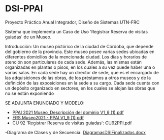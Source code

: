 # DSI-PPAI
Proyecto Práctico Anual Integrador, Diseño de Sistemas UTN-FRC

Sistema que implementa un Caso de Uso 'Registrar Reserva de visitas guiadas' de un Museo.

Introducción:
Un museo pictórico de la ciudad de Córdoba, que depende del gobierno de la provincia. Este museo posee varias 
sedes ubicadas en diferentes domicilios de la mencionada ciudad. Los días y horarios de atención son particulares de 
cada sede. Además, las mismas están organizadas en plantas o pisos, en los cuales a su vez puede haber una o varias 
salas. En cada sede hay un director de sede, que es el encargado de las adquisiciones de las obras, de los préstamos a 
otros museos y de la definición de las exposiciones en la sede a su cargo. Cada sede cuenta con un depósito 
organizado en sectores, en los cuales se alojan las obras que no se están exponiendo

SE ADJUNTA ENUNCIADO Y MODELO:
- [PPAI 2021 Museo_Descripción del dominio V1_6 (1).pdf](https://github.com/valentinogiardino/DSI---PPAI/files/8931464/PPAI.2021.Museo_Descripcion.del.dominio.V1_6.1.pdf)
- [ERS Museo2021 - PPAI V1_9 (1).pdf](https://github.com/valentinogiardino/DSI---PPAI/files/8931463/ERS.Museo2021.-.PPAI.V1_9.1.pdf)
- CU 92 'Registrar Reserva de visitas guiadas': [CU92PPI.pdf](https://github.com/valentinogiardino/DSI---PPAI/files/8931481/CU92PPI.pdf)


-Diagrama de Clases y de Secuencia: [DiagramasDSIFinalizados.docx](https://github.com/valentinogiardino/DSI---PPAI/files/8931496/DiagramasDSIFinalizados.docx)
